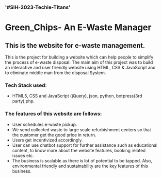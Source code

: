### '#SIH-2023-Techie-Titans'
# Green_Chips- An E-Waste Manager
## This is the website for e-waste management.

This is the project for building a website which can help people to simplify the process of e-waste disposal.
The main aim of this project was to build an interactive and user friendly website using HTML, CSS & JavaScript and to eliminate middle man from the disposal System. 
### Tech Stack used:
* HTML5, CSS and JavaScript (jQuery), json, python, botpress(3rd party),php.

### The features of this website are follows:
- User schedules e-waste pickup.
- We send collected waste to large scale refurbishment centers so that the customer get the good price in return.
- Users get incentivized accordingly.
- User can use chatbot support for further assistance such as educational content, to know more about the website features, booking related issues etc.
- The business is scalable as there is lot of potential to be tapped. Also, environmental friendly and sustainability are the key features of this business.
